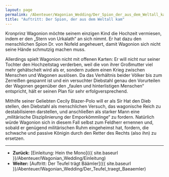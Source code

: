 ```yaml
---
layout: page
permalink: /Abenteuer/Wagonian_Wedding/Der_Spion_der_aus_dem_Weltall_kam
title: "Auftritt: Der Spion, der aus dem Weltall kam"
---
```




Kronprinz Wagonion möchte seinem einzigen Kind die Hochzeit vermiesen, indem er den „Stern von Urkalath“ an sich nimmt. Er hat dazu den menschlichen Spion Dr. von Nofeld angeheuert, damit Wagonion sich nicht seine Hände schmutzig machen muss.

Allerdings spielt Wagonion nicht mit offenen Karten: Er will nicht nur seiner Tochter den Hochzeitstag verderben, weil die von ihrer Großmutter viel mehr gehätschelt wird als er, sondern zudem einen Krieg zwischen Menschen und Wagonen auslösen. Da das Verhältnis beider Völker bis zum Zerreißen gespannt ist und ein versuchter Diebstahl genau den Vorurteilen der Wagonen gegenüber den „faulen und hinterlistigen Menschen“ entspricht, hält er seinen Plan für sehr erfolgversprechend.

Mithilfe seiner Geliebten Cecily Blazer-Polo will er als Sir Hat den Dieb stellen, den Diebstahl als menschlichen Versuch, das wagonische Reich zu destabilisieren darstellen, und anschließen als starker Mann eine „militärische Disziplinierung der Emporkömmlinge“ zu fordern. Natürlich würde Wagonion sich in diesem Fall selbst zum Feldherr ernennen und, sobald er genügend militärischen Ruhm eingeheimst hat, fordern, die schwache und passive Königin durch den Retter des Rechts (also ihn) zu ersetzen.

***

- **Zurück:** [Einleitung: Hein the Mono]({{ site.baseurl }}/Abenteuer/Wagonian_Wedding/Einleitung)
- **Weiter:** [Auftritt: Der Teufel trägt Bäämler]({{ site.baseurl }}/Abenteuer/Wagonian_Wedding/Der_Teufel_traegt_Baeaemler)
